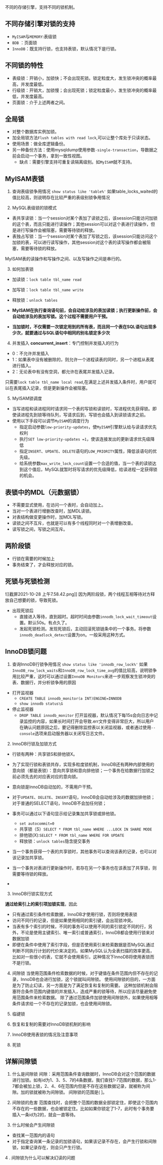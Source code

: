 不同的存储引擎，支持不同的锁机制。
## 不同存储引擎对锁的支持
- `MyISAM`与`MEMORY`:表级锁
- `BDB` ：页面锁
- `InnoDB`：既支持行锁，也支持表锁，默认情况下是行锁。

## 不同锁的特性
- 表级锁：开销小，加锁快；不会出现死锁。锁定粒度大，发生锁冲突的概率最高，并发度最低。
- 行级锁：开销大，加锁慢；会出现死锁；锁定粒度最小，发生锁冲突的概率最低，并发度最高。
- 页面锁：介于上述两者之间。

## 全局锁
- 对整个数据库实例加锁。
- 加全局锁方法`Flush tables with read lock`,可以让整个库处于只读状态。
- 使用场景：做全库逻辑备份。
- 另一种备份方法：使用mysqldump使用参数`-single-transaction`，导数据之前会启动一个事务，拿到一致性视图。 
    - 缺点：需要引擎支持可重复读隔离级别。如`MyISAM`就不支持。

## MyISAM表锁
1. 查询表级锁争用情况
`show status like 'table%'`
如果table_locks_waited的值比较高，则说明存在比较严重的表级别锁争用情况

2. MySQL表级锁的锁模式
- 表共享读锁：当一个session对某个表加了读锁之后，该session只能访问加锁的这个表，而且只能进行读操作；其他session可以对这个表进行读操作，但是进行写操作会被阻塞，需要等待锁的释放。
- 表独占写锁：当一个session对某个表加了写锁之后，该session只能访问这个加锁的表，可以进行读写操作，其他session对这个表的读写操作都会被阻塞，需要等待锁的释放。

MyISAM表的读操作和写操作之间、以及写操作之间是串行的。

3. 如何加表锁
- 加读锁：`lock table tbl_name read`
- 加写锁：`lock table tbl_name write`
- 释放锁：`unlock tables`

- **MyISAM在执行查询语句前，会自动给涉及的表加读锁；执行更新操作前，会自动给涉及的表加写锁。这个过程不需要用户干预。**
- **当加锁时，不仅需要一次锁定用到的所有表，而且同一个表在SQL语句出现多少次，就要通过与SQL语句中相同的别名锁定多少次**


4. 并发插入
**concurrent_insert**：专门控制并发插入的行为
- 0：不允许并发插入
- 1：如果表中没有被删除的，则允许一个进程读表的同时，另一个进程从表尾进行插入。
- 2：无论表中有没有空洞，都允许在表尾并发插入记录。

只需要`lock table tbl_name local read`,在满足上述并发插入条件时，用户就可以在表尾插入记录，但是更新操作会被阻塞。

5. MyISAM锁调度
- 当写进程和读进程同时请求同一个表的写锁和读锁时，写进程优先获得锁。即使读进程先到锁等待队列，写请求后到，写锁也会插入到读锁请求之前。
- 使用以下手段可以调节`MyISAM`的调度行为
    - 指定启动参数`low-priority-updates`，使`MyISAM`引擎默认给与读请求优先权利
    - 执行`SET low-priority-updates =1`，使该连接发出的更新请求优先级降低
    - 指定`INSERT`、`UPDATE`、`DELETE`语句的`LOW_PRIORITY`属性，降低该语句的优先级。
    - 给系统参数`max_write_lock_count`设置一个合适的值，当一个表的读锁达到这个值后，MySQL就暂时将写请求的优先级降低，给读进程一定获得锁的机会。

## 表锁中的MDL（元数据锁）
- 不需要显式使用，在访问一个表时，会自动加上。
- 当对一个表进行增删改查时，加MDL读锁。
- 对表结构做变更操作时，加MDL写锁。
- 读锁之间不互斥，也就是可以有多个线程同时对一个表增删改查。
- 读写锁之间，写锁之间互斥。

## 两阶段锁
- 行锁在需要的时候加上
- 事务结束了，才会释放对应的锁。

## 死锁与死锁检测
![[截屏2021-10-28 上午7.58.42.png]]
因为两阶段锁，两个线程互相等待对方释放自己想要的锁，导致死锁。
- 出现死锁后
    - 直接进入等待，直到超时。超时时间由参数`innodb_lock_wait_timeout`设置。默认50s。有点久了。
    - 发起死锁检测。发现死锁后，主动回滚死锁链条中的一个事务。将参数`innodb_deadlock_detect`设置为on。一般采用这种方式。


## InnoDB锁问题
1. 查询InnoDB行锁争用情况
`show status like 'innodb_row_lock%'`
如果`InnoDB_row_lock_waits`和`InnoDB_row_lock_time_avg`的值比较高，说明锁争用比较严重，这时可以通过设置`InnoDB Monitors`来进一步观察发生锁冲突的表、数据行，并分析锁争用的原因
- 打开监视器
    - `CREATE TABLE innodb_monitor(a INT)ENGINE=INNODB`
    - `show innodb status\G`
- 停止监视器
    - `DROP TABLE innodb_monitor`
打开监视器，默认情况下每15s会向日志中记录监控的内容，如果长时间打开会导致.err文件变得非常巨大，所以用户在确认问题原因之后，要记得删除监控表以关闭监视器，或者通过使用`--console`选项来启动服务器以关闭写日志文件。

2. InnoDB行锁及加锁方式
- 行锁有两种：共享锁S和排他锁X。
- 为了实现行锁和表锁共存，实现多粒度锁机制，InnoDB还有两种内部使用的意向锁（都是表锁）：意向共享锁和意向排他锁；一个事务在给数据行加锁之前必须先去的对应表对应的意向锁。
- 意向锁是InnoDB自动加的，不需用户干预。
- 对于`UPDATE`、`DELETE`、`INSERT`语句，InnoDB会自动给涉及的数据加排他锁；对于普通的SELECT语句，InnoDB不会加任何锁；
- 事务可以通过以下语句显示给记录集加共享锁或排他锁。
    - `set autocommit=0`
    - 共享锁（S）`SELECT * FROM tbl_name WHERE ...LOCK IN SHARE MODE`
    - 排他锁(X):`SELECT * FROM tbl_name WHERE FOR UPDATE`
    - 释放锁：`unlock tables`隐含提交事务

- 当一个事务获得一个表的共享锁时，其他事务可以查询该表的记录，也可以对该记录加共享锁。
- 当一个事务对表进行更新操作时，若存在另一个事务也在该表加了共享锁，则需要等待锁的释放。
- 

3. InnoDB行锁实现方式

**通过给索引上的索引项加锁实现**，因此
- 只有通过索引条件检索数据，InnoDB才使用行锁，否则将使用表锁
- 访问不同行的记录，但是如果使用相同的索引键，会出现锁冲突。
- 当表有多个索引的时候，不同的事务可以使用不同的索引锁定不同的行，另外，不论是使用主键索引、唯一索引或普通索引，InnoDB都会使用行锁来对数据加锁
- 即便在条件中使用了索引字段，但是否使用索引来检索数据是否MySQL通过判断不同执行计划的代价来决定的。如果MySQL认为全表扫描的效率更高，比如对一些很小的表，它就不会使用索引，这种情况下InnoDB将使用表锁而不是行锁。

4. 间隙锁
当使用范围条件检索数据的时候，对于键值在条件范围内但不存在的记录，InnoDB也会进行加锁，这个锁就叫间隙锁。
使用间隙锁的目的，一方面是为了防止幻读，另一方面是为了满足恢复和复制的需要。
这种加锁机制会阻塞符合条件范围内键值的并发插入，造成严重的锁等待，所以应该尽量避免使用范围条件来检索数据。
除了通过范围条件加锁使用间隙锁外，如果使用相等条件请求给一个不存在的记录加锁，也会使用间隙锁。

5. 临键锁

6. 恢复和复制的需要对InnoDB锁机制的影响

7. InnoDB使用表锁的情况及注意事项

8. 死锁


## 详解间隙锁
1. 什么是间隙锁
间隙：采用范围条件查询数据时，InnoDB会对这个范围的数据进行加锁。如有id为1、3、5、7的4条数据，我们查找1-7范围的数据，那么1-7都会被加上锁，2、4、6在范围内但是不存在这些数据记录，就被称为间隙。加的锁就被称为间隙锁。
间隙锁的范围是( ]。

2. 间隙锁的危害
范围查找时，会把整个范围的数据全部锁定住，即使这个范围内不存在的一些数据，也会被锁定住。比如如果你锁定了1-7，此时有个事务要插入一条id为2的，就会一直等待。

3. 什么时候会产生间隙锁

- 查找某一范围内的语句
- 对于指定查询某一条记录的加锁语句，如果该记录不存在，会产生行锁和间隙锁，如果记录存在，则会只产生行锁。

4 . 间隙锁为什么可以解决幻读的问题

